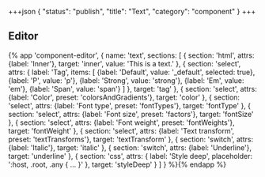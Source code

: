 +++json
{
  "status": "publish",
  "title": "Text",
  "category": "component"
}
+++

## Editor

{%
  app 'component-editor', {
    name: 'text',
    sections: [
      {
        section: 'html',
        attrs: {label: 'Inner'},
        target: 'inner',
        value: 'This is a text.'
      },
      {
        section: 'select',
        attrs: {
          label: 'Tag',
          items: [
            {label: 'Default', value: '_default', selected: true},
            {label: 'P', value: 'p'},
            {label: 'Strong', value: 'strong'},
            {label: 'Em', value: 'em'},
            {label: 'Span', value: 'span'}
          ]
        },
        target: 'tag'
      },
      {
        section: 'select',
        attrs: {label: 'Color', preset: 'colorsAndGradients'},
        target: 'color'
      },
      {
        section: 'select',
        attrs: {label: 'Font type', preset: 'fontTypes'},
        target: 'fontType'
      },
      {
        section: 'select',
        attrs: {label: 'Font size', preset: 'factors'},
        target: 'fontSize'
      },
      {
        section: 'select',
        attrs: {label: 'Font weight', preset: 'fontWeights'},
        target: 'fontWeight'
      },
      {
        section: 'select',
        attrs: {label: 'Text transform', preset: 'textTransforms'},
        target: 'textTransform'
      },
      {
        section: 'switch',
        attrs: {label: 'Italic'},
        target: 'italic'
      },
      {
        section: 'switch',
        attrs: {label: 'Underline'},
        target: 'underline'
      },
      {
        section: 'css',
        attrs: {
          label: 'Style deep',
          placeholder: ':host, .root, .any { ... }'
        },
        target: 'styleDeep'
      }
    ]
  }
%}{% endapp %}
